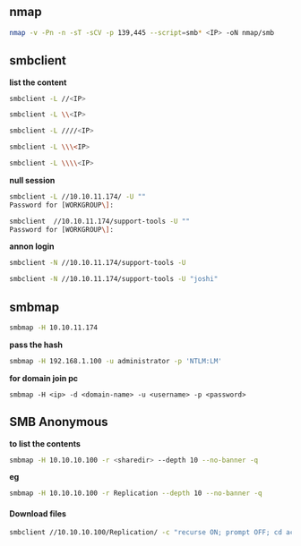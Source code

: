 ## nmap
```bash
nmap -v -Pn -n -sT -sCV -p 139,445 --script=smb* <IP> -oN nmap/smb
```


## smbclient 

**list the content**
```bash
smbclient -L //<IP>
```

```bash
smbclient -L \\<IP>
```

```sh
smbclient -L ////<IP>
```

```sh
smbclient -L \\\<IP>
```

```sh
smbclient -L \\\\<IP>
```


 **null session**
```sh
smbclient -L //10.10.11.174/ -U "" 
Password for [WORKGROUP\]:
```
```sh
smbclient  //10.10.11.174/support-tools -U ""
Password for [WORKGROUP\]:

```


**annon login**

```sh
smbclient -N //10.10.11.174/support-tools -U  
```

```sh
smbclient -N //10.10.11.174/support-tools -U "joshi"
```


## smbmap

```sh
smbmap -H 10.10.11.174
```
**pass the hash**

```sh
smbmap -H 192.168.1.100 -u administrator -p 'NTLM:LM'
```

**for domain join pc**
```
smbmap -H <ip> -d <domain-name> -u <username> -p <password>
```



## SMB Anonymous

**to list the contents**
```sh
smbmap -H 10.10.10.100 -r <sharedir> --depth 10 --no-banner -q
```
**eg**
```bash
smbmap -H 10.10.10.100 -r Replication --depth 10 --no-banner -q
```
#### Download files

```sh
smbclient //10.10.10.100/Replication/ -c "recurse ON; prompt OFF; cd active.htb; mget *"
```
